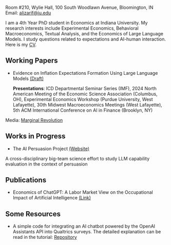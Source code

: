 Room #210, Wylie Hall, 100 South Woodlawn Avenue, Bloomington, IN  
Email: alizarif@iu.edu  

I am a 4th Year PhD student in Economics at Indiana University. My research interests include Experimental Economics, Behavioral Macroeconomics, Textual Analysis, and the Economics of Large Language Models. I study questions related to expectations and AI-human interaction. Here is my [CV](https://github.com/alizarif/cv.pdf).

## Working Papers
- Evidence on Inflation Expectations Formation Using Large Language Models [(Draft)](https://papers.ssrn.com/sol3/papers.cfm?abstract_id=4825076)
  
  **Presentations**: ICD Departmental Seminar Series (IMF), 2024 North American Meeting of the Economic Science Association (Columbus, OH), Experimental Economics Workshop (Purdue University, West Lafayette), 30th Midwest Macroeconomics Meetings (West Lafayette), 5th ACM International Conference on AI in Finance (Brooklyn, NY)

Media: [Marginal Revolution](https://marginalrevolution.com/marginalrevolution/2024/05/experimental-evidence-on-large-language-models.html)

## Works in Progress

- The AI Persuasion Project [(Website)](https://sites.google.com/view/ai-persuasion/team?authuser=0)

A cross-disciplinary big-team science effort to study LLM capability evaluation in the context of persuasion

## Publications

- Economics of ChatGPT: A Labor Market View on the Occupational Impact of Artificial Intelligence [(Link)](https://www.emerald.com/insight/content/doi/10.1108/JEBDE-10-2023-0021/full/html)

## Some Resources

- A simple code for integrating an AI chatbot powered by the OpenAI Assistants API into Qualtrics surveys. The detailed explanation can be read in the tutorial: [Repository](https://github.com/alizarif/QualtricsAIChatbot)
